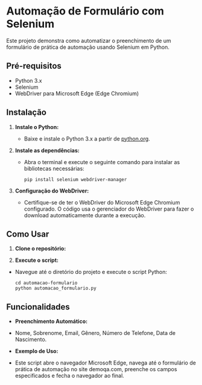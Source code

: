 # Automação de Formulário com Selenium

Este projeto demonstra como automatizar o preenchimento de um formulário de prática de automação usando Selenium em Python.

## Pré-requisitos

- Python 3.x
- Selenium
- WebDriver para Microsoft Edge (Edge Chromium)

## Instalação

1. **Instale o Python:**
   - Baixe e instale o Python 3.x a partir de [python.org](https://www.python.org).

2. **Instale as dependências:**
   - Abra o terminal e execute o seguinte comando para instalar as bibliotecas necessárias:
     ```
     pip install selenium webdriver-manager
     ```

3. **Configuração do WebDriver:**
   - Certifique-se de ter o WebDriver do Microsoft Edge Chromium configurado. O código usa o gerenciador do WebDriver para fazer o download automaticamente durante a execução.

## Como Usar

1. **Clone o repositório:**

2. **Execute o script:**
- Navegue até o diretório do projeto e execute o script Python:
  ```
  cd automacao-formulario
  python automacao_formulario.py
  ```

## Funcionalidades

- **Preenchimento Automático:**
- Nome, Sobrenome, Email, Gênero, Número de Telefone, Data de Nascimento.

- **Exemplo de Uso:**
- Este script abre o navegador Microsoft Edge, navega até o formulário de prática de automação no site demoqa.com, preenche os campos especificados e fecha o navegador ao final.


